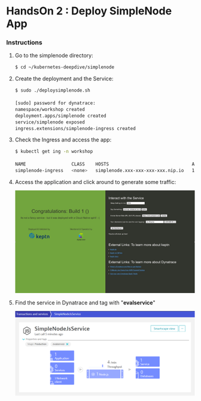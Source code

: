 # HandsOn 2 : Deploy SimpleNode App


### Instructions

1.   Go to the simplenode directory:


     ```bash
     $ cd ~/kubernetes-deepdive/simplenode
     ```

1.   Create the deployment and the Service:

     ```bash
	 $ sudo ./deploysimplenode.sh
	 
     [sudo] password for dynatrace:
     namespace/workshop created
     deployment.apps/simplenode created
     service/simplenode exposed
     ingress.extensions/simplenode-ingress created
	 ```
 
1.   Check the Ingress and access the app: 

     ```bash
     $ kubectl get ing -n workshop
     
	 NAME                 CLASS    HOSTS                               ADDRESS     PORTS     AGE
     simplenode-ingress   <none>   simplenode.xxx-xxx-xxx-xxx.nip.io   127.0.0.1   80, 443   2m31s

	 ```

1.   Access the application and click around to generate some traffic:

     ![SimpleNodeApp](/img/simple-node-app.PNG)

1.   Find the service in Dynatrace and tag with "**evalservice**"

     ![SimpleNodeApp Service](/img/simple-node-app-service.PNG)

